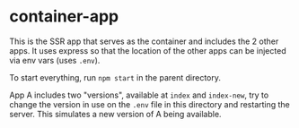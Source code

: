 # container-app

This is the SSR app that serves as the container and includes the 2 other apps.
It uses express so that the location of the other apps can be injected via env
vars (uses `.env`).

To start everything, run `npm start` in the parent directory.

App A includes two "versions", available at `index` and `index-new`, try to
change the version in use on the `.env` file in this directory and restarting
the server. This simulates a new version of A being available.
